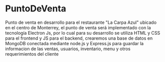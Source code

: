 # PuntoDeVenta
Punto de venta en desarrollo para el restaurante "La Carpa Azul" ubicado en el centro de Monterrey, el punto de venta será implementado con la tecnología Electron Js,
por lo cual para su desarrollo se utiliza HTML y CSS para el frontend y JS para el backend, crearemos una base de datos en MongoDB conectada mediante node.js y Express.js
para guardar la informacion de las ventas, usuarios, inventario, menu y otros requerimientos del cliente
